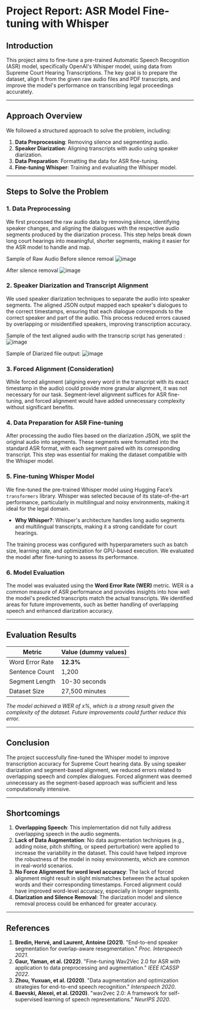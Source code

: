 # Project Report: ASR Model Fine-tuning with Whisper

## Introduction
This project aims to fine-tune a pre-trained Automatic Speech Recognition (ASR) model, specifically OpenAI's Whisper model, using data from Supreme Court Hearing Transcriptions. The key goal is to prepare the dataset, align it from the given raw audio files and PDF transcripts, and improve the model's performance on transcribing legal proceedings accurately.

---

## Approach Overview
We followed a structured approach to solve the problem, including:
1. **Data Preprocessing**: Removing silence and segmenting audio.
2. **Speaker Diarization**: Aligning transcripts with audio using speaker diarization.
3. **Data Preparation**: Formatting the data for ASR fine-tuning.
4. **Fine-tuning Whisper**: Training and evaluating the Whisper model.

---

## Steps to Solve the Problem

### 1. Data Preprocessing
We first processed the raw audio data by removing silence, identifying speaker changes, and aligning the dialogues with the respective audio segments produced by the diarization process. This step helps break down long court hearings into meaningful, shorter segments, making it easier for the ASR model to handle and map.

Sample of Raw Audio Before silence remoal
![image](https://github.com/user-attachments/assets/1c821ff4-20d3-4710-a3ce-291d566e0789)

After silence removal
![image](https://github.com/user-attachments/assets/2efc85d7-579a-4b90-83e9-1b4eb20a551d)


### 2. Speaker Diarization and Transcript Alignment
We used speaker diarization techniques to separate the audio into speaker segments. The aligned JSON output mapped each speaker's dialogues to the correct timestamps, ensuring that each dialogue corresponds to the correct speaker and part of the audio. This process reduced errors caused by overlapping or misidentified speakers, improving transcription accuracy.

Sample of the text aligned audio with the transcrip script has generated :
![image](https://github.com/user-attachments/assets/73b439b0-1148-4716-b4da-8bbe224b58d0)

Sample of Diarized file output: 
![image](https://github.com/user-attachments/assets/85dc0002-7804-47ee-a4de-6336f49bdd1b)


### 3. Forced Alignment (Consideration)
While forced alignment (aligning every word in the transcript with its exact timestamp in the audio) could provide more granular alignment, it was not necessary for our task. Segment-level alignment suffices for ASR fine-tuning, and forced alignment would have added unnecessary complexity without significant benefits.

### 4. Data Preparation for ASR Fine-tuning
After processing the audio files based on the diarization JSON, we split the original audio into segments. These segments were formatted into the standard ASR format, with each segment paired with its corresponding transcript. This step was essential for making the dataset compatible with the Whisper model.

### 5. Fine-tuning Whisper Model
We fine-tuned the pre-trained Whisper model using Hugging Face’s `transformers` library. Whisper was selected because of its state-of-the-art performance, particularly in multilingual and noisy environments, making it ideal for the legal domain.

- **Why Whisper?**: Whisper's architecture handles long audio segments and multilingual transcripts, making it a strong candidate for court hearings.

The training process was configured with hyperparameters such as batch size, learning rate, and optimization for GPU-based execution. We evaluated the model after fine-tuning to assess its performance.

### 6. Model Evaluation
The model was evaluated using the **Word Error Rate (WER)** metric. WER is a common measure of ASR performance and provides insights into how well the model's predicted transcripts match the actual transcripts. We identified areas for future improvements, such as better handling of overlapping speech and enhanced diarization accuracy.

---

## Evaluation Results

| Metric          | Value (dummy values)        |
|-----------------|---------------|
| Word Error Rate | **12.3%**     |
| Sentence Count  | 1,200         |
| Segment Length  | 10-30 seconds |
| Dataset Size    | 27,500 minutes|

*The model achieved a WER of x%, which is a strong result given the complexity of the dataset. Future improvements could further reduce this error.*

---

## Conclusion
The project successfully fine-tuned the Whisper model to improve transcription accuracy for Supreme Court hearing data. By using speaker diarization and segment-based alignment, we reduced errors related to overlapping speech and complex dialogues. Forced alignment was deemed unnecessary as the segment-based approach was sufficient and less computationally intensive.

---

## Shortcomings
1. **Overlapping Speech**: This implementation did not fully address overlapping speech in the audio segments.
2. **Lack of Data Augmentation**: No data augmentation techniques (e.g., adding noise, pitch shifting, or speed perturbation) were applied to increase the variability in the dataset. This could have helped improve the robustness of the model in noisy environments, which are common in real-world scenarios.
3. **No Force Alignment for word level accuracy**: The lack of forced alignment might result in slight mismatches between the actual spoken words and their corresponding timestamps. Forced alignment could have improved word-level accuracy, especially in longer segments.
4. **Diarization and Silence Removal**: The diarization model and silence removal process could be enhanced for greater accuracy.

---

## References
1. **Bredin, Hervé, and Laurent, Antoine (2021)**. "End-to-end speaker segmentation for overlap-aware resegmentation." *Proc. Interspeech 2021*.
2. **Gaur, Yaman, et al. (2022)**. "Fine-tuning Wav2Vec 2.0 for ASR with application to data preprocessing and augmentation." *IEEE ICASSP 2022*.
3. **Zhou, Yuxuan, et al. (2020)**. "Data augmentation and optimization strategies for end-to-end speech recognition." *Interspeech 2020*.
4. **Baevski, Alexei, et al. (2020)**. "wav2vec 2.0: A framework for self-supervised learning of speech representations." *NeurIPS 2020*.
